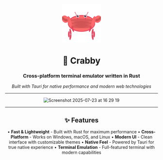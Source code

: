 <div align="center">

<img src="src-tauri/icons/icon.png" alt="Crabby Icon" width="128" height="128">

# 🦀 Crabby

### Cross-platform terminal emulator written in Rust

*Built with Tauri for native performance and modern web technologies*

---

<img width="1832" height="1016" alt="Screenshot 2025-07-23 at 16 29 19" src="https://github.com/user-attachments/assets/d765288c-3605-4232-92b0-74bd6160bed5" />

---

## ✨ Features

• **Fast & Lightweight** - Built with Rust for maximum performance
• **Cross-Platform** - Works on Windows, macOS, and Linux
• **Modern UI** - Clean interface with customizable themes
• **Native Feel** - Powered by Tauri for true native experience
• **Terminal Emulation** - Full-featured terminal with modern capabilities
